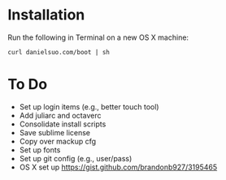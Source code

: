 # Installation
Run the following in Terminal on a new OS X machine:
```
curl danielsuo.com/boot | sh
```

# To Do
- Set up login items (e.g., better touch tool)
- Add juliarc and octaverc
- Consolidate install scripts
- Save sublime license
- Copy over mackup cfg
- Set up fonts
- Set up git config  (e.g., user/pass)
- OS X set up https://gist.github.com/brandonb927/3195465
